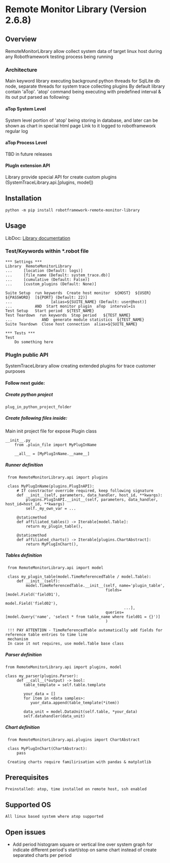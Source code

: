 # Remote Monitor Library (Version 2.6.8)

## Overview
RemoteMonitorLibrary allow collect system data of target linux host during any Robotframework 
testing process being running

### Architecture
Main keyword library executing background python threads for SqlLite db node, separate threads for system trace collecting 
plugins
By default library contain 'aTop'. 'atop' command being executing with predefined interval & its out put parsed as following:
#### aTop System Level
System level portion of 'atop' being storing in database, and later can be shown as chart in special html page
Link to it logged to robotframework regular log
#### aTop Process Level
TBD in future releases
#### PlugIn extension API
Library provide special API for create custom plugins (SystemTraceLibrary.api.[plugins, model])


## Installation

    python -m pip install robotframework-remote-monitor-library

## Usage

LibDoc: [Library documentation](RemoteMonitorLibrary.html)

### Test/Keywords within *.robot file

    *** Settings ***
    Library  RemoteMonitorLibrary 
    ...     [location (Default: logs)] 
    ...     [file_name (Default: system_trace.db)]
    ...     [cumulative (Default: False)]
    ...     [custom_plugins (Default: None)]
    
    Suite Setup  run keywords  Create host monitor  ${HOST}  ${USER}  ${PASSWORD}  [${PORT} (Default: 22)] 
    ...                 [alias=${SUITE_NAME} (Default: user@host)]
    ...          AND  Start monitor plugin  aTop  interval=1s
    Test Setup   Start period  ${TEST_NAME}
    Test Teardown  run keywords  Stop period   ${TEST_NAME}
    ...             AND  generate module statistics  ${TEST_NAME}
    Suite Teardown  Close host connection  alias=${SUITE_NAME}

    *** Tests ***
    Test
        Do something here

### PlugIn public API

SystemTraceLibrary allow creating extended plugins for trace customer purposes

#### Follow next guide:

##### Create python project 

    plug_in_python_project_folder

##### Create following files inside:

Main init project file for expose Plugin class

    __init__.py
        from .pluin_file import MyPlugInName
        
        __all__ = [MyPlugInName.__name__]

##### Runner definition

     from RemoteMonitorLibrary.api import plugins
     
     class MyPlugInName(plugins.PlugInAPI):
         # If constractor override required, keep following signature 
         def __init__(self, parameters, data_handler, host_id, **kwargs):
             plugins.PlugInAPI.__init__(self, parameters, data_handler, host_id=host_id, **kwargs)
             self._my_own_var = ...

         @staticmethod
         def affiliated_tables() -> Iterable[model.Table]:
             return my_plugin_table(),
         
         @staticmethod
         def affiliated_charts() -> Iterable[plugins.ChartAbstract]:
             return MyPlugInChart(),


##### Tables definition

     from RemoteMonitorLibrary.api import model

     class my_plugin_table(model.TimeReferencedTable / model.Table):
         def __init__(self):
             model.TimeReferencedTable.__init__(self, name='plugin_table',
                                                fields=[model.Field('field01'),
                                                        model.Field('field02'),
                                                        ...],
                                                queries=[model.Query('name', 'select * from table_name where field01 = {}')]
                                                )
     
     !!! PAY ATTENTION - TimeReferencedTable automatically add fields for reference table entries to time line 
     mechanism 
     In case it not requires, use model.Table base class

##### Parser definition

    from RemoteMonitorLibrary.api import plugins, model
   
    class my_parser(plugins.Parser):
         def __call__(*output) -> bool:
            table_template = self.table.template
          
            your_data = []
            for item in <data samples>:
               yuor_data.append(table_template(*item))
            
            data_unit = model.DataUnit(self.table, *your_data)
            self.datahandler(data_unit)

##### Chart definition

     from RemoteMonitorLibrary.api.plugins import ChartAbstract
     
     class MyPlugInChart(ChartAbstract):
         pass
     
     Creating charts require familirisation with pandas & matplotlib

## Prerequisites
    Preinstalled: atop, time installed on remote host, ssh enabled

## Supported OS
    All linux based system where atop supported

## Open issues
 - Add period histogram square or vertical line over system graph for indicate different period's start/stop 
   on same chart instead of create separated charts per period

